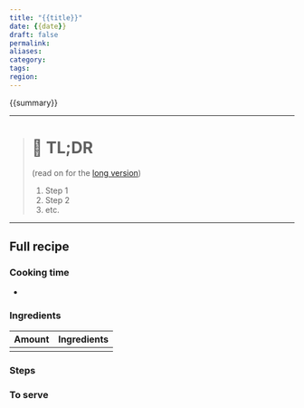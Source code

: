 ```yaml
---
title: "{{title}}"
date: {{date}}
draft: false
permalink: 
aliases: 
category: 
tags: 
region: 
---
```

{{summary}}

---
> # 🥱 TL;DR
> (read on for the [long version](#full-recipe))
> 1. Step 1
> 2. Step 2
> 3. etc.
---
## Full recipe

### Cooking time

- 

### Ingredients

| Amount | Ingredients |
| ------ | ----------- |
|        |             |
### Steps

### To serve
